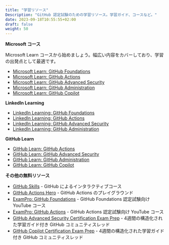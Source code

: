 ```yaml
---
title: "学習リソース"
Description: "GitHub 認定試験のための学習リソース。学習ガイド、コースなど。"
date: 2023-09-18T10:55:55+02:00
draft: false
weight: 50
---
```



**Microsoft コース**

Microsoft Learn コースから始めましょう。幅広い内容をカバーしており、学習の出発点として最適です。

- [Microsoft Learn: GitHub Foundations](https://learn.microsoft.com/en-us/collections/o1njfe825p602p)
- [Microsoft Learn: GitHub Actions](https://learn.microsoft.com/en-us/collections/n5p4a5z7keznp5)
- [Microsoft Learn: GitHub Advanced Security](https://learn.microsoft.com/en-us/collections/rqymc6yw8q5rey)
- [Microsoft Learn: GitHub Administration](https://learn.microsoft.com/en-us/collections/mom7u1gzjdxw03)
- [Microsoft Learn: GitHub Copilot](https://learn.microsoft.com/en-us/training/paths/copilot/)


**LinkedIn Learning**

- [LinkedIn Learning: GitHub Foundations](https://www.linkedin.com/learning/paths/prepare-for-the-github-foundations-certification)
- [LinkedIn Learning: GitHub Actions](https://www.linkedin.com/learning/cert-prep-github-actions-by-microsoft-press)
- [LinkedIn Learning: GitHub Advanced Security](https://www.linkedin.com/learning/github-advanced-security-ghas/github-advanced-security)
- [LinkedIn Learning: GitHub Administration](https://www.linkedin.com/learning/paths/prepare-for-the-github-administration-certification)

**GitHub Learn**

- [GitHub Learn: GitHub Actions](https://resources.github.com/learn/pathways/automation/)
- [GitHub Learn: GitHub Advanced Security](https://resources.github.com/learn/pathways/security/)
- [GitHub Learn: GitHub Administration](https://resources.github.com/learn/pathways/administration-governance/)
- [GitHub Learn: GitHub Copilot](https://resources.github.com/learn/pathways/copilot/essentials/essentials-of-github-copilot/)


**その他の無料リソース**
- [GitHub Skills](https://learn.github.com/skills) - GitHub によるインタラクティブコース
- [GitHub Actions Hero](https://github-actions-hero.vercel.app/) - GitHub Actions のプレイグラウンド
- [ExamPro: GitHub Foundations](https://www.youtube.com/playlist?list=PLBfufR7vyJJ4uRXqarjPKqxYq4_Pexj1V) - GitHub Foundations 認定試験向け YouTube コース
- [ExamPro: GitHub Actions](https://www.youtube.com/playlist?list=PLBfufR7vyJJ5cW6kvAqxHyjLJ1MX3H4rX) - GitHub Actions 認定試験向け YouTube コース
- [GitHub Advanced Security Certification Exam Prep](https://github.com/orgs/community/discussions/137197) - 4週間の構造化された学習ガイド付き GitHub コミュニティスレッド
- [GitHub Copilot Certification Exam Prep](https://github.com/orgs/community/discussions/144443) - 4週間の構造化された学習ガイド付き GitHub コミュニティスレッド